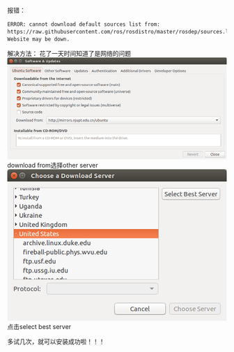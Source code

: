 报错：
```bash
ERROR: cannot download default sources list from:
https://raw.githubusercontent.com/ros/rosdistro/master/rosdep/sources.list.d/20-default.list
Website may be down.
```
解决方法：
花了一天时间知道了是网络的问题
![](../img/ros1.png)
download from选择other server
![](../img/ros2.png)
点击select best server

多试几次，就可以安装成功啦！！！
